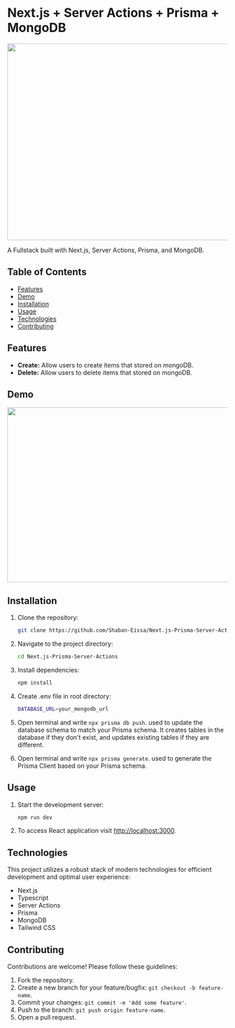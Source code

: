 
# Next.js + Server Actions + Prisma + MongoDB 

<img src="https://github.com/Shaban-Eissa/Next.js-Prisma-Server-Actions/assets/49924090/78a51d45-ecf4-4e62-9145-f04f2eeb4a30" width="900" height="450" />

A Fullstack built with Next.js, Server Actions, Prisma, and MongoDB.

## Table of Contents

- [Features](#features)
- [Demo](#demo)
- [Installation](#installation)
- [Usage](#usage)
- [Technologies](#technologies)
- [Contributing](#contributing)


## Features

- **Create:** Allow users to create items that stored on mongoDB.
- **Delete:** Allow users to delete items that stored on mongoDB.


## Demo

<img src="https://github.com/Shaban-Eissa/Next.js-Prisma-Server-Actions/assets/49924090/19cafb89-9d48-4092-834f-14993c9d9251" width="900" height="400" />


## Installation

1. Clone the repository:

   ```bash
   git clone https://github.com/Shaban-Eissa/Next.js-Prisma-Server-Actions
   ```

2. Navigate to the project directory:
    
    ```bash
    cd Next.js-Prisma-Server-Actions
    ```
    
3. Install dependencies:
    
    ```bash
    npm install
    ```

5. Create .env file in root directory:
    ```bash
    DATABASE_URL=your_mongodb_url
    ```

5. Open terminal and write ```npx prisma db push```. used to update the database schema to match your Prisma schema.
   It creates tables in the database if they don't exist, and updates existing tables if they are different.

6. Open terminal and write ```npx prisma generate```. used to generate the Prisma Client based on your Prisma schema.

## Usage

1. Start the development server:
    ```bash
    npm run dev
    ```
2. To access React application visit [http://localhost:3000](http://localhost:3000).


## Technologies

This project utilizes a robust stack of modern technologies for efficient development and optimal user experience:

- Next.js
- Typescript
- Server Actions
- Prisma
- MongoDB
- Tailwind CSS
  
## Contributing

Contributions are welcome! Please follow these guidelines:

1. Fork the repository.
2. Create a new branch for your feature/bugfix: `git checkout -b feature-name`.
3. Commit your changes: `git commit -m 'Add some feature'`.
4. Push to the branch: `git push origin feature-name`.
5. Open a pull request.

